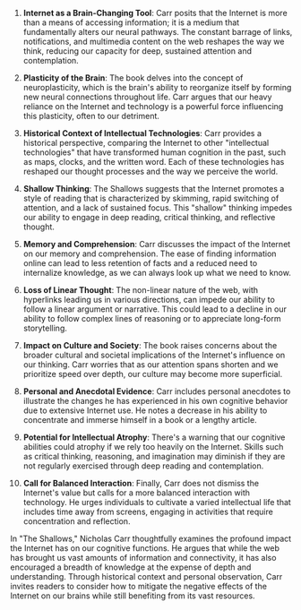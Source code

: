 1. **Internet as a Brain-Changing Tool**: Carr posits that the Internet is more than a means of accessing information; it is a medium that fundamentally alters our neural pathways. The constant barrage of links, notifications, and multimedia content on the web reshapes the way we think, reducing our capacity for deep, sustained attention and contemplation.

2. **Plasticity of the Brain**: The book delves into the concept of neuroplasticity, which is the brain's ability to reorganize itself by forming new neural connections throughout life. Carr argues that our heavy reliance on the Internet and technology is a powerful force influencing this plasticity, often to our detriment.

3. **Historical Context of Intellectual Technologies**: Carr provides a historical perspective, comparing the Internet to other "intellectual technologies" that have transformed human cognition in the past, such as maps, clocks, and the written word. Each of these technologies has reshaped our thought processes and the way we perceive the world.

4. **Shallow Thinking**: The Shallows suggests that the Internet promotes a style of reading that is characterized by skimming, rapid switching of attention, and a lack of sustained focus. This "shallow" thinking impedes our ability to engage in deep reading, critical thinking, and reflective thought.

5. **Memory and Comprehension**: Carr discusses the impact of the Internet on our memory and comprehension. The ease of finding information online can lead to less retention of facts and a reduced need to internalize knowledge, as we can always look up what we need to know.

6. **Loss of Linear Thought**: The non-linear nature of the web, with hyperlinks leading us in various directions, can impede our ability to follow a linear argument or narrative. This could lead to a decline in our ability to follow complex lines of reasoning or to appreciate long-form storytelling.

7. **Impact on Culture and Society**: The book raises concerns about the broader cultural and societal implications of the Internet's influence on our thinking. Carr worries that as our attention spans shorten and we prioritize speed over depth, our culture may become more superficial.

8. **Personal and Anecdotal Evidence**: Carr includes personal anecdotes to illustrate the changes he has experienced in his own cognitive behavior due to extensive Internet use. He notes a decrease in his ability to concentrate and immerse himself in a book or a lengthy article.

9. **Potential for Intellectual Atrophy**: There's a warning that our cognitive abilities could atrophy if we rely too heavily on the Internet. Skills such as critical thinking, reasoning, and imagination may diminish if they are not regularly exercised through deep reading and contemplation.

10. **Call for Balanced Interaction**: Finally, Carr does not dismiss the Internet's value but calls for a more balanced interaction with technology. He urges individuals to cultivate a varied intellectual life that includes time away from screens, engaging in activities that require concentration and reflection.

In "The Shallows," Nicholas Carr thoughtfully examines the profound impact the Internet has on our cognitive functions. He argues that while the web has brought us vast amounts of information and connectivity, it has also encouraged a breadth of knowledge at the expense of depth and understanding. Through historical context and personal observation, Carr invites readers to consider how to mitigate the negative effects of the Internet on our brains while still benefiting from its vast resources.